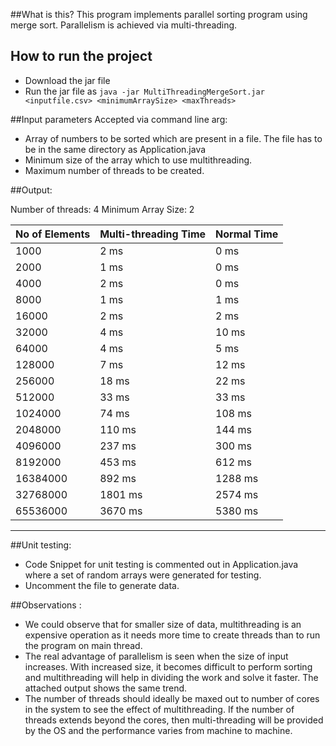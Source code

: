 ##What is this?
This program implements parallel sorting program using merge sort. Parallelism is achieved via multi-threading.
## How to run the project
- Download the jar file
- Run the jar file as `java -jar MultiThreadingMergeSort.jar <inputfile.csv> <minimumArraySize> <maxThreads>`

##Input parameters
Accepted via command line arg: 
- Array of numbers to be sorted which are present in a file. The file has to be in the same directory as Application.java
- Minimum size of the array which to use multithreading.
- Maximum number of threads to be created.
    
##Output:

Number of threads: 4  Minimum Array Size: 2

|No of Elements    |Multi-threading Time| Normal Time 	    |
|------------------|--------------------|-------------------|
|      1000 	   |      2 ms 		    |          0 ms     |
|      2000 	   |      1 ms 		    |          0 ms 	|
|      4000 	   |      2 ms 		    |          0 ms 	|
|      8000 	   |      1 ms 		    |          1 ms 	|
|     16000 	   |      2 ms 		    |          2 ms 	|
|     32000 	   |      4 ms 		    |         10 ms 	|
|     64000 	   |      4 ms 		    |            5 ms 	|
|    128000 	   |      7 ms 		    |         12 ms 	|
|    256000 	   |     18 ms 		    |         22 ms 	|
|    512000 	   |     33 ms 		    |         33 ms 	|
|   1024000 	   |     74 ms 		    |        108 ms 	|
|   2048000 	   |     110 ms 	    |        144 ms 	|
|   4096000 	   |    237 ms 		    |        300 ms 	|
|   8192000 	   |    453 ms 		    |        612 ms 	|
|  16384000 	   |    892 ms 		    |       1288 ms 	|
|  32768000 	   |   1801 ms 		    |       2574 ms 	|
|  65536000    	   |   3670 ms 		    |       5380 ms 	|
--------------------------------------------------------------

##Unit testing:


- Code Snippet for unit testing is commented out in Application.java where a set of random arrays were generated for testing.
- Uncomment the file to generate data.

##Observations :
- We could observe that for smaller size of data, multithreading is an expensive operation as it needs more time to create threads than to  run the program on main thread.
- The real advantage of parallelism is seen when the size of input increases. With increased size, it becomes difficult to perform sorting and multithreading will help in dividing the work and solve it faster. The attached output shows the same trend.
- The number of threads should ideally be maxed out to number of cores in the system to see the effect of multithreading. If the number of threads extends beyond the cores, then multi-threading will be provided by the OS and the performance varies from machine to machine.